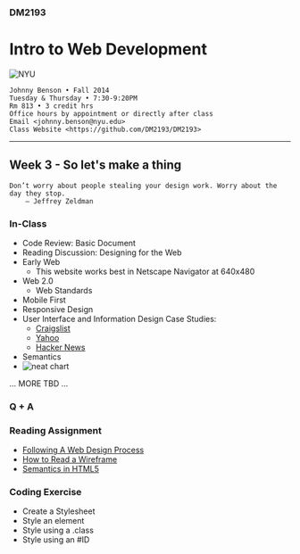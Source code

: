 ### DM2193

# Intro to Web Development

![NYU](http://j-hnnybens-n.com/capture/imami.png)

    Johnny Benson • Fall 2014
    Tuesday & Thursday • 7:30-9:20PM
    Rm 813 • 3 credit hrs
    Office hours by appointment or directly after class
    Email <johnny.benson@nyu.edu>
    Class Website <https://github.com/DM2193/DM2193>

---

## Week 3 - So let's make a thing

    Don’t worry about people stealing your design work. Worry about the day they stop. 
        — Jeffrey Zeldman

### In-Class

* Code Review: Basic Document
* Reading Discussion: Designing for the Web
* Early Web 
  * This website works best in Netscape Navigator at 640x480
* Web 2.0
  * Web Standards
* Mobile First
* Responsive Design
* User Interface and Information Design Case Studies:
  * [Craigslist](http://www.craigslist.com)
  * [Yahoo](http://www.yahoo.com)
  * [Hacker News](https://news.ycombinator.com)
* Semantics
 * ![neat chart](http://html5doctor.com/downloads/h5d-sectioning-flowchart.png)

... MORE TBD ...

### Q + A

### Reading Assignment
* [Following A Web Design Process](http://www.smashingmagazine.com/2011/06/22/following-a-web-design-process)
* [How to Read a Wireframe](http://blog.fuzzymath.com/wp-content/uploads/2011/07/Fuzzy-Math-How-to-read-a-wireframe.pdf)
* [Semantics in HTML5](http://alistapart.com/article/semanticsinhtml5)

### Coding Exercise
* Create a Stylesheet 
 * Style an element
 * Style using a .class
 * Style using an #ID
